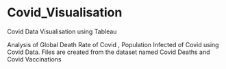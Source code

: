 # Covid_Visualisation
Covid Data Visualisation using Tableau

Analysis of Global Death Rate of Covid , Population Infected of Covid using Covid Data.
Files are created from the dataset named Covid Deaths and Covid Vaccinations
